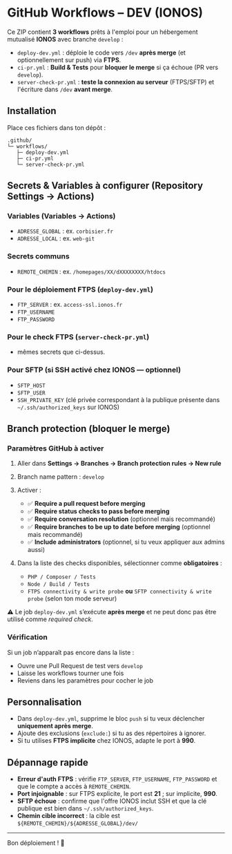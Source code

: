 # GitHub Workflows – DEV (IONOS)

Ce ZIP contient **3 workflows** prêts à l'emploi pour un hébergement mutualisé **IONOS** avec branche `develop` :

- `deploy-dev.yml` : déploie le code vers `/dev` **après merge** (et optionnellement sur push) via **FTPS**.
- `ci-pr.yml` : **Build & Tests** pour **bloquer le merge** si ça échoue (PR vers `develop`).
- `server-check-pr.yml` : **teste la connexion au serveur** (FTPS/SFTP) et l'écriture dans `/dev` **avant merge**.

## Installation

Place ces fichiers dans ton dépôt :

```
.github/
└─ workflows/
   ├─ deploy-dev.yml
   ├─ ci-pr.yml
   └─ server-check-pr.yml
```

## Secrets & Variables à configurer (Repository Settings → Actions)

### Variables (Variables → Actions)
- `ADRESSE_GLOBAL` : ex. `corbisier.fr`
- `ADRESSE_LOCAL` : ex. `web-git`

### Secrets communs
- `REMOTE_CHEMIN` : ex. `/homepages/XX/dXXXXXXXX/htdocs`

### Pour le déploiement FTPS (`deploy-dev.yml`)
- `FTP_SERVER` : ex. `access-ssl.ionos.fr`
- `FTP_USERNAME`
- `FTP_PASSWORD`

### Pour le check FTPS (`server-check-pr.yml`)
- mêmes secrets que ci-dessus.

### Pour SFTP (si SSH activé chez IONOS — optionnel)
- `SFTP_HOST`
- `SFTP_USER`
- `SSH_PRIVATE_KEY` (clé privée correspondant à la publique présente dans `~/.ssh/authorized_keys` sur IONOS)

## Branch protection (bloquer le merge)

### Paramètres GitHub à activer

1. Aller dans **Settings → Branches → Branch protection rules → New rule**
2. Branch name pattern : `develop`
3. Activer :
   - ✅ **Require a pull request before merging**
   - ✅ **Require status checks to pass before merging**
   - ✅ **Require conversation resolution** (optionnel mais recommandé)
   - ✅ **Require branches to be up to date before merging** (optionnel mais recommandé)
   - ✅ **Include administrators** (optionnel, si tu veux appliquer aux admins aussi)

4. Dans la liste des checks disponibles, sélectionner comme **obligatoires** :  
   - `PHP / Composer / Tests`  
   - `Node / Build / Tests`  
   - `FTPS connectivity & write probe` **ou** `SFTP connectivity & write probe` (selon ton mode serveur)  

⚠️ Le job `deploy-dev.yml` s’exécute **après merge** et ne peut donc pas être utilisé comme *required check*.

### Vérification

Si un job n’apparaît pas encore dans la liste :
- Ouvre une Pull Request de test vers `develop`
- Laisse les workflows tourner une fois
- Reviens dans les paramètres pour cocher le job

## Personnalisation

- Dans `deploy-dev.yml`, supprime le bloc `push` si tu veux déclencher **uniquement après merge**.
- Ajoute des exclusions (`exclude:`) si tu as des répertoires à ignorer.
- Si tu utilises **FTPS implicite** chez IONOS, adapte le port à **990**.

## Dépannage rapide

- **Erreur d'auth FTPS** : vérifie `FTP_SERVER`, `FTP_USERNAME`, `FTP_PASSWORD` et que le compte a accès à `REMOTE_CHEMIN`.
- **Port injoignable** : sur FTPS explicite, le port est **21** ; sur implicite, **990**.
- **SFTP échoue** : confirme que l'offre IONOS inclut SSH et que la clé publique est bien dans `~/.ssh/authorized_keys`.
- **Chemin cible incorrect** : la cible est `${REMOTE_CHEMIN}/${ADRESSE_GLOBAL}/dev/`

---

Bon déploiement ! 🚀
